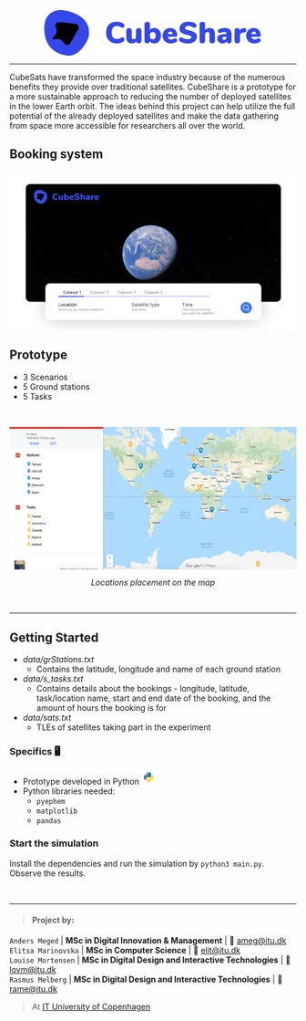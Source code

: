 <p align="center"><img src="./images/Logo.png" alt="CubeShare Logo" height="80" align="center" /></p><hr>
CubeSats have transformed the space industry because of the numerous benefits they provide over traditional satellites. CubeShare is a prototype for a more sustainable approach to reducing the number of deployed satellites in the lower Earth orbit. The ideas behind this project can help utilize the full potential of the already deployed satellites and make the data gathering from space more accessible for researchers all over the world.

## Booking system
<img src="./images/Home.png" alt="Home page" align="center" />

## Prototype
- 3 Scenarios
- 5 Ground stations
- 5 Tasks
</br>

<p align="center">
<img src="./images/Map.png" align="center"></p>
<p align="center">
<em>Locations placement on the map</em>
</p>
</br>

---
## Getting Started
- *data/grStations.txt* 
  - Contains the latitude, longitude and name of each ground station
- *data/s_tasks.txt* 
  - Contains details about the bookings - longitude, latitude, task/location name, start and end date of the booking, and the amount of hours the booking is for
- *data/sats.txt* 
  - TLEs of satellites taking part in the experiment 

### Specifics :desktop_computer:  
- Prototype developed in Python <img src="./images/Python.png" height="25">
- Python libraries needed:
  - `pyephem`
  - `matplotlib`
  - `pandas`

### Start the simulation  
Install the dependencies and run the simulation by `python3 main.py`.  
Observe the results.

</br>

---
> #### Project by:   
`Anders Meged` | **MSc in Digital Innovation & Management** | :email: [ameg@itu.dk](mailto:ameg@itu.dk) <br />
`Elitsa Marinovska` | **MSc in Computer Science** | :email: [elit@itu.dk](mailto:elit@itu.dk) <br />
`Louise Mortensen` | **MSc in Digital Design and Interactive Technologies** | :email: [lovm@itu.dk](mailto:lovm@itu.dk) <br />
`Rasmus Melberg` | **MSc in Digital Design and Interactive Technologies** | :email: [rame@itu.dk](mailto:rame@itu.dk) <br />
>At [IT University of Copenhagen](https://en.itu.dk)
